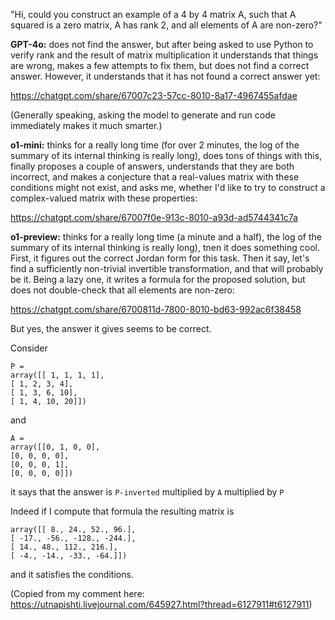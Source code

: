 "Hi, could you construct an example of a 4 by 4 matrix A, such that A squared is a zero matrix, A has rank 2, and
all elements of A are non-zero?"

**GPT-4o:** does not find the answer, but after being asked to use Python to verify rank and the result of matrix multiplication it understands that things are wrong, makes a few attempts to fix them, but does not find a correct answer. However, it understands that it has not found a correct answer yet:

https://chatgpt.com/share/67007c23-57cc-8010-8a17-4967455afdae

(Generally speaking, asking the model to generate and run code immediately makes it much smarter.)

**o1-mini:** thinks for a really long time (for over 2 minutes, the log of the summary of its internal thinking is really long), does tons of things with this, finally proposes a couple of answers, understands that they are both incorrect, and makes a conjecture that a real-values matrix with these conditions might not exist, and asks me, whether I'd like to try to construct a complex-valued matrix with these properties:

https://chatgpt.com/share/67007f0e-913c-8010-a93d-ad5744341c7a

**o1-preview:** thinks for a really long time (a minute and a half), the log of the summary of its internal thinking is really long), tnen it does something cool. First, it figures out the correct Jordan form for this task. Then it say, let's find a sufficiently non-trivial invertible transformation, and that will probably be it. Being a lazy one, it writes a formula for the proposed solution, but does not double-check that all elements are non-zero:

https://chatgpt.com/share/6700811d-7800-8010-bd63-992ac6f38458

But yes, the answer it gives seems to be correct.

Consider

```
P =
array([[ 1, 1, 1, 1],
[ 1, 2, 3, 4],
[ 1, 3, 6, 10],
[ 1, 4, 10, 20]])
```

and

```
A =
array([[0, 1, 0, 0],
[0, 0, 0, 0],
[0, 0, 0, 1],
[0, 0, 0, 0]])
```

it says that the answer is `P-inverted` multiplied by `A` multiplied by `P`

Indeed if I compute that formula the resulting matrix is

```
array([[ 8., 24., 52., 96.],
[ -17., -56., -128., -244.],
[ 14., 48., 112., 216.],
[ -4., -14., -33., -64.]])
```

and it satisfies the conditions.

(Copied from my comment here: https://utnapishti.livejournal.com/645927.html?thread=6127911#t6127911)
